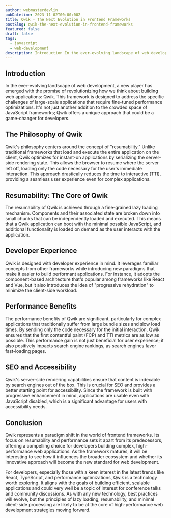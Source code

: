 ```yaml
---
author: webmasterdevlin
pubDatetime: 2023-11-02T00:00:00Z
title: Qwik - The Next Evolution in Frontend Frameworks
postSlug: qwik-the-next-evolution-in-frontend-frameworks
featured: false
draft: false
tags:
  - javascript
  - web-development
description: Introduction In the ever-evolving landscape of web development, a new player has emerged with the promise of revolutionizing how we think about building web applications - Qwik. This framewor…
---
```


## Introduction

In the ever-evolving landscape of web development, a new player has emerged with the promise of revolutionizing how we think about building web applications: Qwik. This framework is designed to address the specific challenges of large-scale applications that require fine-tuned performance optimizations. It's not just another addition to the crowded space of JavaScript frameworks; Qwik offers a unique approach that could be a game-changer for developers.

## The Philosophy of Qwik

Qwik's philosophy centers around the concept of "resumability." Unlike traditional frameworks that load and execute the entire application on the client, Qwik optimizes for instant-on applications by serializing the server-side rendering state. This allows the browser to resume where the server left off, loading only the code necessary for the user's immediate interaction. This approach drastically reduces the time to interactive (TTI), providing a seamless user experience even for complex applications.

## Resumability: The Core of Qwik

The resumability of Qwik is achieved through a fine-grained lazy loading mechanism. Components and their associated state are broken down into small chunks that can be independently loaded and executed. This means that a Qwik application can boot with the minimal possible JavaScript, and additional functionality is loaded on demand as the user interacts with the application.

## Developer Experience

Qwik is designed with developer experience in mind. It leverages familiar concepts from other frameworks while introducing new paradigms that make it easier to build performant applications. For instance, it adopts the component-based architecture that's popular among frameworks like React and Vue, but it also introduces the idea of "progressive rehydration" to minimize the client-side workload.

## Performance Benefits

The performance benefits of Qwik are significant, particularly for complex applications that traditionally suffer from large bundle sizes and slow load times. By sending only the code necessary for the initial interaction, Qwik ensures that the first contentful paint (FCP) and TTI metrics are as low as possible. This performance gain is not just beneficial for user experience; it also positively impacts search engine rankings, as search engines favor fast-loading pages.

## SEO and Accessibility

Qwik's server-side rendering capabilities ensure that content is indexable by search engines out of the box. This is crucial for SEO and provides a better starting point for accessibility. Since the framework is built with progressive enhancement in mind, applications are usable even with JavaScript disabled, which is a significant advantage for users with accessibility needs.

## Conclusion

Qwik represents a paradigm shift in the world of frontend frameworks. Its focus on resumability and performance sets it apart from its predecessors, offering a compelling choice for developers building complex, high-performance web applications. As the framework matures, it will be interesting to see how it influences the broader ecosystem and whether its innovative approach will become the new standard for web development.

For developers, especially those with a keen interest in the latest trends like React, TypeScript, and performance optimizations, Qwik is a technology worth exploring. It aligns with the goals of building efficient, scalable applications and could very well be a topic of interest for conference talks and community discussions. As with any new technology, best practices will evolve, but the principles of lazy loading, resumability, and minimal client-side processing are likely to be at the core of high-performance web development strategies moving forward.
